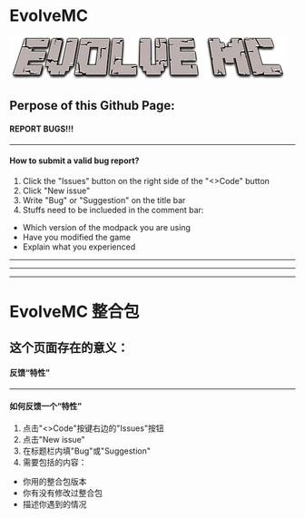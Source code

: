 # EvolveMC
![](/resources/title.png "")
## Perpose of this Github Page:
#### REPORT BUGS!!!
***
#### How to submit a valid bug report?
1. Click the "Issues" button on the right side of the "<>Code" button
2. Click "New issue"
3. Write "Bug" or "Suggestion" on the title bar
4. Stuffs need to be inclueded in the comment bar:
- Which version of the modpack you are using
- Have you modified the game
- Explain what you experienced
***
***
***
# EvolveMC 整合包
## 这个页面存在的意义：
#### 反馈“特性”
***
#### 如何反馈一个“特性”
1. 点击"<>Code"按键右边的"Issues"按钮
2. 点击"New issue"
3. 在标题栏内填"Bug"或"Suggestion"
4. 需要包括的内容：
- 你用的整合包版本
- 你有没有修改过整合包
- 描述你遇到的情况

